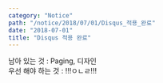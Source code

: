 ```yaml
---
category: "Notice"
path: "/notice/2018/07/01/Disqus_적용_완료"
date: "2018-07-01"
title: "Disqus 적용 완료"
---
```


남아 있는 것 : Paging, 디자인  
우선 해야 하는 것 : !!!ㅇㄴㄹ!!!
